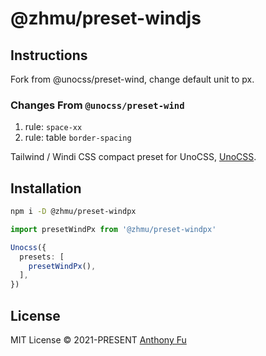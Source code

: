 # @zhmu/preset-windjs

## Instructions
Fork from @unocss/preset-wind, change default unit to px.

### Changes From `@unocss/preset-wind`

1. rule: `space-xx`
2. rule: table `border-spacing`

Tailwind / Windi CSS compact preset for UnoCSS, [UnoCSS](https://github.com/unocss/unocss).

## Installation

```bash
npm i -D @zhmu/preset-windpx
```

```ts
import presetWindPx from '@zhmu/preset-windpx'

Unocss({
  presets: [
    presetWindPx(),
  ],
})
```

## License

MIT License © 2021-PRESENT [Anthony Fu](https://github.com/antfu)
